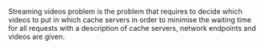 Streaming videos problem is the problem that requires to decide which videos to put in which cache servers in order to minimise the waiting time for all requests with a description of cache servers, network endpoints and videos are given.
